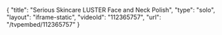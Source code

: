 {
    "title": "Serious Skincare LUSTER Face and Neck Polish",
    "type": "solo",
    "layout": "iframe-static",
    "videoId": "112365757",
    "url": "\/tvpembed\/112365757"
}